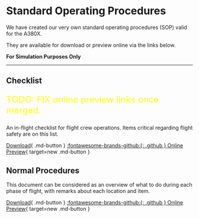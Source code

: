 # Standard Operating Procedures

We have created our very own standard operating procedures (SOP) valid for the A380X.

They are available for download or preview online via the links below.

**For Simulation Purposes Only**

---

## Checklist

<p style="color:yellow; font-size:24px;">TODO: FIX online preview links once merged.</p>

An in-flight checklist for flight crew operations. Items critical regarding flight safety are on this list.

[Download](assets/sop/FBW_A380X_Checklist.pdf){ .md-button } [:fontawesome-brands-github:{: .github } Online Preview](https://github.com/flybywiresim/docs/blob/primary/docs/pilots-corner/assets/sop/A32NX%20Documentation/FBW%20A32NX%20Checklist.pdf){ target=new .md-button }

## Normal Procedures

This document can be considered as an overview of what to do during each phase of flight, with remarks about each location and item.

[Download](assets/sop/FBW_A380X_SOP.pdf){ .md-button } [:fontawesome-brands-github:{: .github } Online Preview](https://github.com/flybywiresim/docs/blob/primary/docs/pilots-corner/assets/sop/A32NX%20Documentation/FBW%20A32NX%20SOP.pdf){ target=new .md-button }


